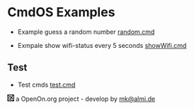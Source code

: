 
# CmdOS Examples

- Example guess a random number <a href='random.cmd'>random.cmd</a>

- Exmpale show wifi-status every 5 seconds <a href='showWifi.cmd'>showWifi.cmd</a>

## Test

- Test cmds <a href='test.cmd'>test.cmd</a>

![LOGO](../images/CmdOS_logo.gif) a OpenOn.org project - develop by mk@almi.de 